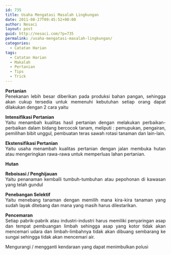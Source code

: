 ```yaml
---
id: 735
title: Usaha Mengatasi Masalah Lingkungan
date: 2011-08-27T09:45:52+00:00
author: Nesaci
layout: post
guid: http://nesaci.com/?p=735
permalink: /usaha-mengatasi-masalah-lingkungan/
categories:
  - Catatan Harian
tags:
  - Catatan Harian
  - Makalah
  - Pertanian
  - Tips
  - Trick
---
```

<p style="text-align: justify;">
  <strong>Pertanian</strong><br /> Penekanan lebih besar diberikan pada produksi bahan pangan, sehingga akan cukup tersedia untuk memenuhi kebutuhan setiap orang dapat dilakukan dengan 2 cara yaitu
</p>

<p style="text-align: justify;">
  <strong>Intensifikasi Pertanian</strong><br /> Yaitu menambah kualitas hasil pertanian dengan melakukan perbaikan-perbaikan dalam bidang bercocok tanam, meliputi : pemupukan, pengairan, pemilihan bibit unggul, pembuatan teras sawah rotasi tanaman dan lain-lain.
</p>

<p style="text-align: justify;">
  <strong>Ekstensifikasi Pertanian</strong><br /> Yaitu usaha menambah kualitas pertanian dengan jalan membuka hutan atau mengeringkan rawa-rawa untuk memperluas lahan pertanian.
</p>

<p style="text-align: justify;">
  <strong>Hutan</strong>
</p>

<p style="text-align: justify;">
  <strong>Reboisasi / Penghijauan</strong><br /> Yaitu penanaman kemballi tumbuh-tumbuhan atau pepohonan di kawasan yang telah gundul
</p>

<p style="text-align: justify;">
  <strong>Penebangan Selektif</strong><br /> Yaitu menebang tanaman dengan memilih mana kira-kira tanaman yang sudah layak ditebang dan mana yang masih harus dilestarikan.
</p>

<p style="text-align: justify;">
  <strong>Pencemaran</strong><br /> Setiap pabrik-pabrik atau industri-industri harus memiliki penyaringan asap dan tempat pembuangan limbah sehingga asap yang kotor tidak akan mencemari udara dan limbah-limbahnya tidak akan dibuang sembarang ke sungai sehingga tidak akan mencemari air.
</p>

<p style="text-align: justify;">
  Mengurangi / mengganti kendaraan yang dapat menimbulkan polusi
</p>
